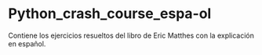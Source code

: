# Python_crash_course_espa-ol
Contiene los ejercicios resueltos del libro de Eric Matthes con la explicación en español.

